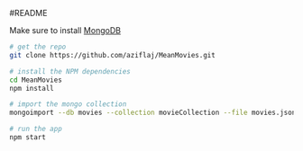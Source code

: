 #README

Make sure to install [MongoDB](http://docs.mongodb.org/manual/installation/)

```bash
# get the repo
git clone https://github.com/aziflaj/MeanMovies.git

# install the NPM dependencies
cd MeanMovies
npm install

# import the mongo collection
mongoimport --db movies --collection movieCollection --file movies.json

# run the app
npm start
```